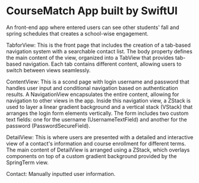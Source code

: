 # CourseMatch App built by SwiftUI

An front-end app where entered users can see other students' fall and spring schedules that creates a school-wise engagement. 

TabforView: This is the front page that includes the creation of a tab-based navigation system with a searchable contact list. The body property defines the main content of the view, organized into a TabView that provides tab-based navigation. Each tab contains different content, allowing users to switch between views seamlessly.

ContentView: This is a scond page with login username and password that handles user input and conditional navigation based on authentication results. A NavigationView encapsulates the entire content, allowing for navigation to other views in the app. Inside this navigation view, a ZStack is used to layer a linear gradient background and a vertical stack (VStack) that arranges the login form elements vertically. The form includes two custom text fields: one for the username (UsernameTextField) and another for the password (PasswordSecureField).

DetailView: This is where users are presented with a detailed and interactive view of a contact's information and course enrollment for different terms. The main content of DetailView is arranged using a ZStack, which overlays components on top of a custom gradient background provided by the SpringTerm view.

Contact: Manually inputted user information. 

